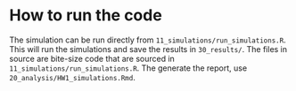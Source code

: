# How to run the code
The simulation can be run directly from `11_simulations/run_simulations.R`. This will run the simulations and save the results in `30_results/`.
The files in source are bite-size code that are sourced in `11_simulations/run_simulations.R`.
The generate the report, use `20_analysis/HW1_simulations.Rmd`.